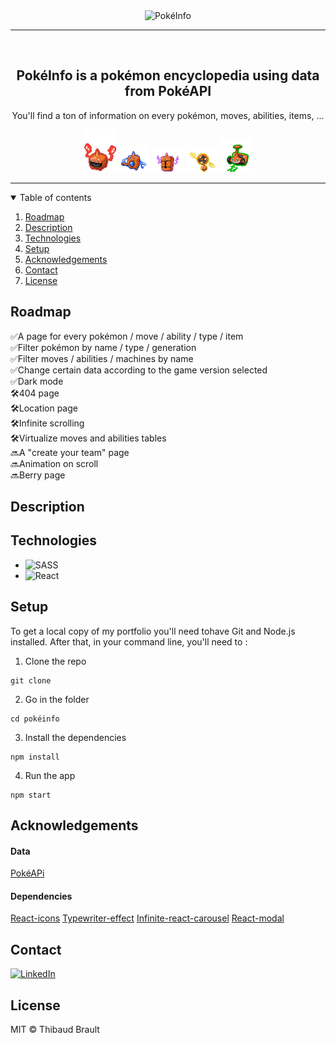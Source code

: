<div align="center">
  <img alt="PokéInfo" src="https://raw.githubusercontent.com/thibaudbrault/PokeInfo/main/public/images/pok%C3%A9info_logo.png" width="90%" />  
</div>  
  
---
<br />
<h2 align="center">PokéInfo is a pokémon encyclopedia using data from PokéAPI</h2>  
<p align="center">You'll find a ton of information on every pokémon, moves, abilities, items, ...</p>  

<div align="center">
    <img alt="Rotom" src="https://raw.githubusercontent.com/PokeAPI/sprites/master/sprites/pokemon/versions/generation-v/black-white/animated/10008.gif" width="10%" />  
    <img alt="Rotom" src="https://raw.githubusercontent.com/PokeAPI/sprites/master/sprites/pokemon/versions/generation-v/black-white/animated/10009.gif" width="10%" />  
    <img alt="Rotom" src="https://raw.githubusercontent.com/PokeAPI/sprites/master/sprites/pokemon/versions/generation-v/black-white/animated/10010.gif" width="10%" />  
    <img alt="Rotom" src="https://raw.githubusercontent.com/PokeAPI/sprites/master/sprites/pokemon/versions/generation-v/black-white/animated/10011.gif" width="10%" />  
    <img alt="Rotom" src="https://raw.githubusercontent.com/PokeAPI/sprites/master/sprites/pokemon/versions/generation-v/black-white/animated/10012.gif" width="10%" />  
</div>

---

<details open="open">  
  <summary>Table of contents</summary>  

   1. [Roadmap](#roadmap)  
   2. [Description](#description)  
   3. [Technologies](#technologies)  
   4. [Setup](#setup)  
   5. [Acknowledgements](#acknowledgements)  
   6. [Contact](#contact)  
   7. [License](#license)  

</details>  

<h2 id="roadmap">Roadmap</h2>  

✅A page for every pokémon / move / ability / type / item  
✅Filter pokémon by name / type / generation  
✅Filter moves / abilities / machines by name  
✅Change certain data according to the game version selected  
✅Dark mode  
🛠404 page  
🛠Location page  
🛠Infinite scrolling  
🛠Virtualize moves and abilities tables  
🔜A "create your team" page  
🔜Animation on scroll  
🔜Berry page  

<h2 id="description">Description</h2>  
  
<h2 id="technologies">Technologies</h2>  

- ![SASS](https://img.shields.io/badge/SASS-hotpink.svg?style=for-the-badge&logo=SASS&logoColor=white)  
- ![React](https://img.shields.io/badge/react-%2320232a.svg?style=for-the-badge&logo=react&logoColor=%2361DAFB)  

<h2 id="setup">Setup</h2>  
To get a local copy of my portfolio you'll need tohave Git and Node.js installed. After that, in your command line, you'll need to :  
  

1. Clone the repo  
```
git clone  
```
2. Go in the folder  
```
cd pokéinfo
```
3. Install the dependencies  
```
npm install
```
4. Run the app  
```
npm start
```
<h2 id="acknowledgements">Acknowledgements</h2>  
  
<h4>Data</h4>  
<a href="https://pokeapi.co/docs/v2" target="_blank">PokéAPi</a>  

<h4>Dependencies</h4>  
<a href="https://www.npmjs.com/package/react-icons" target="_blank">React-icons</a>  
<a href="https://www.npmjs.com/package/typewriter-effect" target="_blank">Typewriter-effect</a>  
<a href="https://www.npmjs.com/package/infinite-react-carousel" target="_blank">Infinite-react-carousel</a>  
<a href="https://www.npmjs.com/package/react-modal" target="_blank">React-modal</a>  

<h2 id="contact">Contact</h2>  

<a href="https://thibaud-brault.com/" target="_blank">![LinkedIn](https://img.shields.io/badge/linkedin-%230077B5.svg?style=for-the-badge&logo=linkedin&logoColor=white)</a>  
<h2 id="license">License</h2>  
MIT © Thibaud Brault
